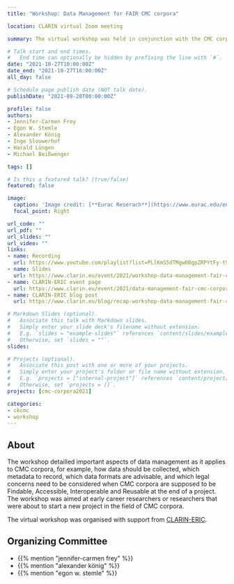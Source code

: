 ```yaml
---
title: "Workshop: Data Management for FAIR CMC corpora"

location: CLARIN virtual Zoom meeting

summary: The virtual workshop was held in conjunction with the CMC corpora 2021 conference.

# Talk start and end times.
#   End time can optionally be hidden by prefixing the line with `#`.
date: "2021-10-27T10:00:00Z"
date_end: "2021-10-27T16:00:00Z"
all_day: false

# Schedule page publish date (NOT talk date).
publishDate: "2021-09-28T00:00:00Z"

profile: false
authors:
- Jennifer-Carmen Frey
- Egon W. Stemle
- Alexander König
- Inge Slouwerhof
- Harald Lüngen
- Michael Beißwenger

tags: []

# Is this a featured talk? (true/false)
featured: false

image:
  caption: 'Image credit: [**Eurac Reserach**](https://www.eurac.edu/en/meeting-management)'
  focal_point: Right

url_code: ""
url_pdf: ""
url_slides: ""
url_video: ""
links:
- name: Recording
  url: https://www.youtube.com/playlist?list=PLlKmS5dTMgw0BgpZRPYtFy-t99c0j6iM3
- name: Slides
  url: https://www.clarin.eu/event/2021/workshop-data-management-fair-cmc-corpora#programme
- name: CLARIN-ERIC event page
  url: https://www.clarin.eu/event/2021/data-management-fair-cmc-corpora
- name: CLARIN-ERIC blog post
  url: https://www.clarin.eu/blog/recap-workshop-data-management-fair-cmc-corpora

# Markdown Slides (optional).
#   Associate this talk with Markdown slides.
#   Simply enter your slide deck's filename without extension.
#   E.g. `slides = "example-slides"` references `content/slides/example-slides.md`.
#   Otherwise, set `slides = ""`.
slides:

# Projects (optional).
#   Associate this post with one or more of your projects.
#   Simply enter your project's folder or file name without extension.
#   E.g. `projects = ["internal-project"]` references `content/project/deep-learning/index.md`.
#   Otherwise, set `projects = []`.
projects: [cmc-corpora2021]

categories:
- ckcmc
- workshop
---
```


## About

The workshop detailled important aspects of data management as it applies to
CMC corpora, for example, how data should be collected, which metadata to
record, which data formats are advisable, and which legal concerns need to be
considered when CMC corpora are supposed to be Findable, Accessible,
Interoperable and Reusable at the end of a project. The workshop was aimed at
early career researchers or researchers that were about to start a new project
in the field of CMC corpora.

The virtual workshop was organised with support from [CLARIN-ERIC](https://www.clarin.eu/event/2021/data-management-fair-cmc-corpora).


## Organizing Committee

* {{% mention "jennifer-carmen frey" %}}
* {{% mention "alexander könig" %}}
* {{% mention "egon w. stemle" %}}

